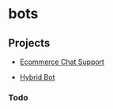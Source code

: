 # bots

## Projects

 - [Ecommerce Chat Support](https://github.com/Muhammad-Usama-07/bots/tree/main/ecommerce_chat_support)

 - [Hybrid Bot](https://github.com/Muhammad-Usama-07/bots/tree/main/hybrid_bot)


### Todo
